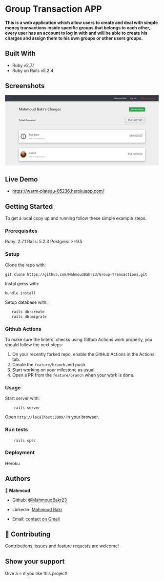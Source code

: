 # Group Transaction APP

**This is a web application which allow users to create and deal with simple money transactions inside specific groups that belongs to each other, every user has an account to log in with and will be able to create his charges and assign them to his own groups or other users groups.**

## Built With

- Ruby v2.7.1
- Ruby on Rails v5.2.4

## Screenshots

![screenshot](./app/assets/images/Screenshot.png)

## Live Demo

- https://warm-plateau-05236.herokuapp.com/


## Getting Started

To get a local copy up and running follow these simple example steps.

### Prerequisites

Ruby: 2.7.1
Rails: 5.2.3
Postgres: >=9.5

### Setup
Clone the repo with:

```
git clone https://github.com/MahmoudBakr23/Group-Transactions.git
```

Instal gems with:

```
bundle install
```

Setup database with:

```
   rails db:create
   rails db:migrate
```

### Github Actions

To make sure the linters' checks using Github Actions work properly, you should follow the next steps:

1. On your recently forked repo, enable the GitHub Actions in the Actions tab.
2. Create the `feature/branch` and push.
3. Start working on your milestone as usual.
4. Open a PR from the `feature/branch` when your work is done.


### Usage

Start server with:

```
    rails server
```

Open `http://localhost:3000/` in your browser.

### Run tests

```
    rails spec
```

### Deployment

Heroku

## Authors

👤 **Mahmoud**

- Github: [@MahmoudBakr23](https://github.com/MahmoudBakr23)

- Linkedin: [Mahmoud Bakr](https://www.linkedin.com/in/m-bakr/)

- Email: [contact on Gmail](mbakr6821@gmail.com)

## 🤝 Contributing

Contributions, issues and feature requests are welcome!

## Show your support

Give a ⭐️ if you like this project!
